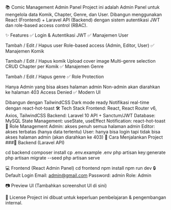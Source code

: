 📚 Comic Management Admin Panel
Project ini adalah Admin Panel untuk mengelola data Komik, Chapter, Genre, dan User. Dibangun menggunakan React (Frontend) + Laravel API (Backend) dengan sistem autentikasi JWT dan role-based access control (RBAC).

✨ Features
✅ Login & Autentikasi JWT
✅ Manajemen User

Tambah / Edit / Hapus user
Role-based access (Admin, Editor, User)
✅ Manajemen Komik

Tambah / Edit / Hapus komik
Upload cover image
Multi-genre selection
CRUD Chapter per Komik
✅ Manajemen Genre

Tambah / Edit / Hapus genre
✅ Role Protection

Hanya Admin yang bisa akses halaman admin
Non-admin akan diarahkan ke halaman 403 Access Denied
✅ Modern UI

Dibangun dengan TailwindCSS
Dark mode ready
Notifikasi real-time dengan react-hot-toast
🛠️ Tech Stack
Frontend: React, React Router v6, Axios, TailwindCSS
Backend: Laravel 10 API + Sanctum/JWT
Database: MySQL
State Management: useState, useEffect
Notification: react-hot-toast
📌 Role Management
Admin: akses penuh semua halaman admin
Editor: akses terbatas (hanya data tertentu)
User: hanya bisa login tapi tidak bisa akses halaman admin (akan diarahkan ke 403)
🚀 Cara Menjalankan Project
###🔧 Backend (Laravel API)

cd backend composer install cp .env.example .env php artisan key:generate php artisan migrate --seed php artisan serve

💻 Frontend (React Admin Panel) cd frontend npm install npm run dev 🔒 Default Login Email: admin@gmail.com Password: admin Role: Admin

📷 Preview UI (Tambahkan screenshot UI di sini)

📜 License Project ini dibuat untuk keperluan pembelajaran & pengembangan internal.
